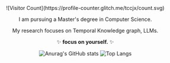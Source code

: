 <div align="center">
![Visitor Count](https://profile-counter.glitch.me/tccjx/count.svg)
  
I am pursuing a Master's degree in Computer Science.

My research focuses on Temporal Knowledge graph, LLMs.

✨ **focus on yourself.** ✨
<!--
**TCcjx/TCcjx** is a ✨ _special_ ✨ repository because its `README.md` (this file) appears on your GitHub profile.

Here are some ideas to get you started:

- 🔭 I’m currently working on ...
- 🌱 I’m currently learning ...
- 👯 I’m looking to collaborate on ...
- 🤔 I’m looking for help with ...
- 💬 Ask me about ...
- 📫 How to reach me: ...
- 😄 Pronouns: ...
- ⚡ Fun fact: ...
-->
![Anurag's GitHub stats](https://github-readme-stats.vercel.app/api?username=TCcjx&theme=radical)
![Top Langs](https://github-readme-stats.vercel.app/api/top-langs/?username=TCcjx&theme=radical)
